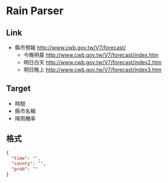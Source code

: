 # Rain Parser

## Link

- 縣市預報 http://www.cwb.gov.tw/V7/forecast/
    - 今晚明晨 http://www.cwb.gov.tw/V7/forecast/index.htm
    - 明日白天 http://www.cwb.gov.tw/V7/forecast/index2.htm
    - 明日晚上 http://www.cwb.gov.tw/V7/forecast/index3.htm

## Target

- 時間
- 縣市名稱
- 降雨機率

## 格式

```json
{
  "time": "",
  "county": "",
  "prob": ""
}
```

